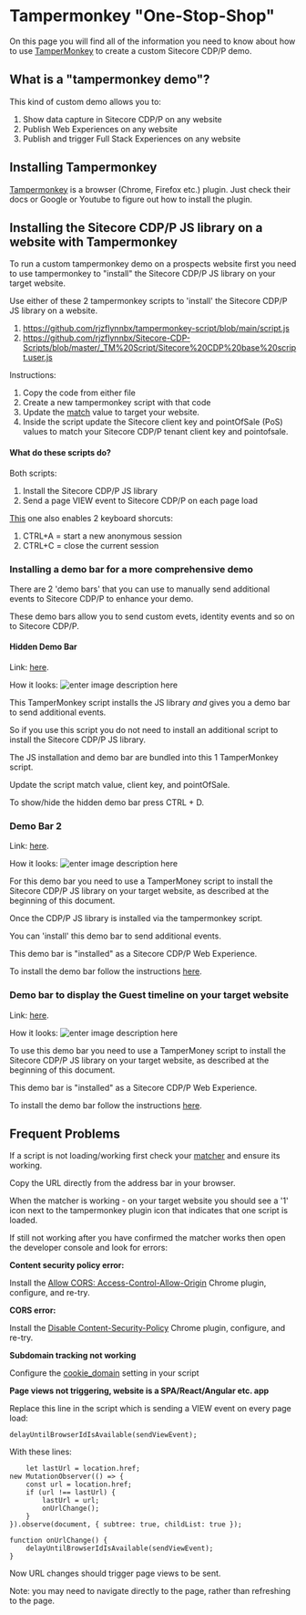 # Tampermonkey "One-Stop-Shop"


On this page you will find all of the information you need to know about how to use [TamperMonkey](https://www.tampermonkey.net/) to create a custom Sitecore CDP/P demo.


## What is a "tampermonkey demo"?

This kind of custom demo allows you to:
 1. Show data capture in Sitecore CDP/P on any website
 2. Publish Web Experiences on any website
 3. Publish and trigger Full Stack Experiences on any website

## Installing Tampermonkey

[Tampermonkey](https://www.tampermonkey.net/) is a browser (Chrome, Firefox etc.) plugin. Just check their docs or Google or Youtube to figure out how to install the plugin.

## Installing the Sitecore CDP/P JS library on a website with Tampermonkey

To run a custom tampermonkey demo on a prospects website first you need to use tampermonkey to "install" the Sitecore CDP/P JS library on your target website.

Use either of these 2 tampermonkey scripts to 'install' the Sitecore CDP/P JS library on a website.

1. https://github.com/rjzflynnbx/tampermonkey-script/blob/main/script.js
2. https://github.com/rjzflynnbx/Sitecore-CDP-Scripts/blob/master/_TM%20Script/Sitecore%20CDP%20base%20script.user.js

Instructions:
 1. Copy the code from either file
 2. Create a new tampermonkey script with that code
 3.   Update the [match](https://www.tampermonkey.net/documentation.php#_match) value to target your website.
  4. Inside the script update the  Sitecore client key and pointOfSale (PoS) values to match your Sitecore CDP/P tenant client key and pointofsale.

#### What do these scripts do?

Both scripts:
1. Install the Sitecore CDP/P JS library
2. Send a page VIEW event to Sitecore CDP/P on each page load

[This](https://github.com/rjzflynnbx/tampermonkey-script/blob/main/script.js) one also enables 2 keyboard shorcuts:
1. CTRL+A = start a new anonymous session
2. CTRL+C = close the current session

### Installing a demo bar for a more comprehensive demo

There are 2 'demo bars' that you can use to manually send additional events to Sitecore CDP/P to enhance your demo.

These demo bars allow you to send custom evets, identity events and so on to Sitecore CDP/P.

#### Hidden Demo Bar

Link: [here](https://github.com/rjzflynnbx/tampermonkey-script/tree/main/demos/generic_demo_with_menu).

How it looks: 
![enter image description here](https://i.ibb.co/g3khp68/Screenshot-2022-07-28-at-14-30-16.png)

This TamperMonkey script installs the JS library *and* gives you a demo bar to send additional events.

So if you use this script you do not need to install an additional script to install the Sitecore CDP/P JS library.

The JS installation and demo bar are bundled into this 1 TamperMonkey script.

Update the script match value, client key, and pointOfSale.

To show/hide the hidden demo bar press CTRL + D.

### Demo Bar 2

Link: [here](https://github.com/rjzflynnbx/Sitecore-CDP-Scripts/tree/master/Experiences/Web/Slide%20out%20demo%20bar).

How it looks: 
![enter image description here](https://camo.githubusercontent.com/1118f22c2bd09014b14bee80cb29ddf3338cacbcf77072cf4e2fb9990d099b7d/68747470733a2f2f692e6962622e636f2f73527a66774b4b2f53637265656e73686f742d323032322d30342d30372d61742d31302d35322d31382e706e67)

For this demo bar you need to use a TamperMoney script to install the Sitecore CDP/P JS library on your target website, as described at the beginning of this document.

Once the CDP/P JS library is installed via the tampermonkey script.

You can 'install' this demo bar to send additional events.

This demo bar is "installed" as a Sitecore CDP/P Web Experience.

To install the demo bar follow the instructions [here](https://github.com/rjzflynnbx/Sitecore-CDP-Scripts/tree/master/Experiences/Web).

### Demo bar to display the Guest timeline on your target website

Link: [here](https://github.com/rjzflynnbx/Sitecore-CDP-Scripts/tree/master/Experiences/Web/Slide%20our%20guest%20data%20bar).

How it looks: 
![enter image description here](https://camo.githubusercontent.com/2a55fd4e976f9f300d3d00f186efd536138420f3a0b4e86ab9754d2836e66a4e/68747470733a2f2f692e6962622e636f2f724774723048352f7468756d626e61696c2d696d6167653030332d322e706e67)

To use this demo bar you need to use a TamperMoney script to install the Sitecore CDP/P JS library on your target website, as described at the beginning of this document.

This demo bar is "installed" as a Sitecore CDP/P Web Experience.

To install the demo bar follow the instructions [here](https://github.com/rjzflynnbx/Sitecore-CDP-Scripts/tree/master/Experiences/Web).

## Frequent Problems 

If a script is not loading/working first check your [matcher](https://www.tampermonkey.net/documentation.php#_match) and ensure its working.

Copy the URL directly from the address bar in your browser.

When the matcher is working - on your target website you should see a '1' icon next to the tampermonkey plugin icon that indicates that one script is loaded.

If still not working after you have confirmed the matcher works then open the developer console and look for errors:

 **Content security policy error:**

Install the  [ Allow CORS: Access-Control-Allow-Origin](https://chrome.google.com/webstore/detail/allow-cors-access-control/lhobafahddgcelffkeicbaginigeejlf?hl=en#:~:text=Allow%20CORS%3A%20Access%2DControl%2DAllow%2DOrigin%20lets%20you,default%20(in%20JavaScript%20APIs).) Chrome plugin, configure, and re-try.


 **CORS error:**

Install the  [Disable Content-Security-Policy](https://chrome.google.com/webstore/detail/disable-content-security/ieelmcmcagommplceebfedjlakkhpden?hl=en) Chrome plugin, configure, and re-try.


**Subdomain tracking not working**



Configure the [cookie_domain](https://doc.sitecore.com/cdp/en/developers/sitecore-customer-data-platform--data-model-2-1/javascript-tagging-examples-for-webpages.html) setting in your script

**Page views not triggering, website is a SPA/React/Angular etc. app**


Replace this line in the script which is sending a VIEW event on every page load:

    delayUntilBrowserIdIsAvailable(sendViewEvent);

With these lines:

        let lastUrl = location.href;
    new MutationObserver(() => {
        const url = location.href;
        if (url !== lastUrl) {
            lastUrl = url;
            onUrlChange();
        }
    }).observe(document, { subtree: true, childList: true });
    
    function onUrlChange() {
        delayUntilBrowserIdIsAvailable(sendViewEvent);
    }

Now URL changes should trigger page views to be sent. 

Note: you may need to navigate directly to the page, rather than refreshing to the page.

